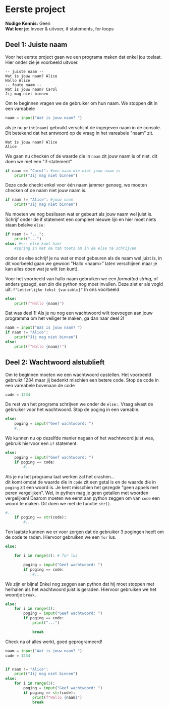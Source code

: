 # Eerste project
**Nodige Kennis:** Geen<br>
**Wat leer je:** Invoer & uitvoer, if statements, for loops
## Deel 1: Juiste naam
Voor het eerste project gaan we een programa maken dat enkel jou toelaat. Hier onder zie je voorbeeld uitvoer.
```
-- juiste naam --
Wat is jouw naam? Alice
Hallo Alice
-- foute naam --
Wat is jouw naam? Carol
Jij mag niet binnen
```

Om te beginnen vragen we de gebruiker om hun naam. We stoppen dit in een vareabele

```python
naam = input("Wat is jouw naam? ")
```

als je nu `print(naam)` gebruikt verschijnt de ingegeven naam in de console. Dit betekend dat het antwoord op de vraag in het vareabele "naam" zit.

```
Wat is jouw naam? Alice
Alice
```
We gaan nu checken of de waarde die in `naam` zit jouw naam is of niet. dit doen we met een "if-statement"

```python
if naam == "Carol": #een naam die niet jouw naam is
    print("Jij mag niet binnen")
```
Deze code checkt enkel voor één naam jammer genoeg, we moeten checken of de naam niet jouw naam is.

```python
if naam != "Alice": #jouw naam
    print("Jij mag niet binnen")

```
Nu moeten we nog beslissen wat er gebeurt als jouw naam wel juist is. Schrijf onder de if statement een compleet nieuwe lijn en hier moet niets staan belalve `else:`
```python
if naam != "...":
    print("...")
else: #<-- else komt hier
    #spring in met de tab toets om in de else te schrijven
```
onder de else schrijf je nu wat er moet gebeuren als de naam wel juist is, in dit voorbeeld gaan we gewoon "Hallo \<naam\>" laten verschijnen maar je kan alles doen wat je wilt (en kunt).

Voor het voorbeeld van hallo naam gebruiken we een *formatted string*, of anders gezegd, een zin die python nog moet invullen. Deze ziet er als vogld uit: `f"Letterlijke tekst {variable}"`
In ons voorbeeld
```python
else:
    print(f"Hallo {naam}")
```
Dat was deel 1! Als je nu nog een wachtwoord wilt toevoegen aan jouw programma om het veiliger te maken, ga dan naar deel 2!
```python
naam = input("Wat is jouw naam? ")
if naam != "Alice":
    print("Jij mag niet binnen")
else:
    print(f"Hallo {naam}!")
```

## Deel 2: Wachtwoord alstublieft
Om te beginnen moeten we een wachtwoord opstellen. Het voorbeeld gebruikt 1234 maar jij bedenkt mischien een betere code. Stop de code in een vareabele bovenaan de code
```python
code = 1234
```
De rest van het programa schrijven we onder de `else:`. Vraag alvast de gebruiker voor het wachtwoord. Stop de poging in een vareable.
```python
else:
    poging = input("Geef wachtwoord: ")
    #...
```
We kunnen nu op dezelfde manier nagaan of het wachtwoord juist was, gebruik hiervoor een `if` statement.
```python
else:
    poging = input("Geef wachtwoord: ")
    if poging == code:
        #...
```
Als je nu het programa laat werken zal het crashen... <br>
dit komt omdat de waarde die in `code` zit een getal is en de waarde die in `poging` zit een woord is. Je kent misschien het gezegde "geen appels met peren vergelijken". Wel, in python mag je geen getallen met woorden vergelijken!
Daarom moeten we eerst aan python zeggen om van `code` een woord te maken. Dit doen we met de functie `str()`.
```python
#...
    if poging == str(code):
        #...

```
Ten laatste kunnen we er voor zorgen dat de gebruiker 3 pogingen heeft om de code te raden. Hiervoor gebruiken we een `for` lus.
```python
else:

    for i in range(3): # for lus

        poging = input("Geef wachtwoord: ")
        if poging == code:
            #...
```
We zijn er bijna! Enkel nog zeggen aan python dat hij moet stoppen met herhalen als het wachtwoord juist is geraden. Hiervoor gebruiken we het woordje `break`.
```python
else:
    for i in range(3):
        poging = input("Geef wachtwoord: ")
        if poging == code:
            print("...")

            break
```
Check na of alles werkt, goed geprogrameerd!

```python
naam = input("Wat is jouw naam? ")
code = 1234


if naam != "Alice":
    print("Jij mag niet binnen")
else:
    for i in range(3):
        poging = input("Geef wachtwoord: ")
        if poging == str(code):
            print(f"Hallo {naam}")
            break
```
